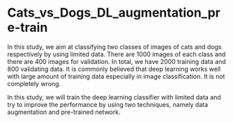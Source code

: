 # Cats_vs_Dogs_DL_augmentation_pre-train
In this study, we aim at classifying two classes of images of cats and dogs respectively by using limited data. There are 1000 images of each class and there are 400 images for validation. In total, we have 2000 training data and 800 validating data. It is commonly believed that deep learning works well with large amount of training data especially in image classification. It is not completely wrong. 

In this study, we will train the deep learning classifier with limited data and try to improve the performance by using two techniques, namely data augmentation and pre-trained network.
